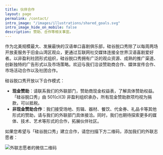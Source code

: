 ```yaml
---
title: 伙伴合作
layout: page
permalink: /contact/
intro_image: "/images/illustrations/shared_goals.svg"
intro_image_hide_on_mobile: false
description: 赞助、合作等相关事宜。
---
```


作为北美规模最大、发展最快的汉语单口喜剧俱乐部，硅谷脱口秀除了以每周两场开放麦服务于旧金山湾区观众，更通过互联网社交媒体连接全世界汉语喜剧爱好者。以非盈利社团形式组织，硅谷脱口秀拥有广泛的观众资源、成熟的推广渠道、创新独特的广告形式以及市场策略。欢迎与我们洽谈赞助商合作、媒体宣传合作、市场活动合作以及社团合作。

硅谷脱口秀开放以下合作模式：

* **现金赞助**：请联系我们的外联部门，赞助商现金权益表，了解具体赞助权益。「硅谷脱口秀」由 501(c)(3) 非盈利组织承办，所有现金赞助款项均视为捐款，可以抵税。
* **非现金赞助合作**：我们接受场地、剪辑、器材、餐饮、代金券、礼品卡等其他形式的赞助，请与我们的外联部门具体接洽。同时，我们也期待探索更多的媒体、技术、艺术等形式的合作，拓展伙伴社区。

如果您希望与「硅谷脱口秀」建立合作，请您扫描下方二维码，添加我们的外联志愿者：

![外联志愿者的微信二维码](https://tva1.sinaimg.cn/large/e6c9d24egy1h4yxht35tzj207e07gq3e.jpg)
